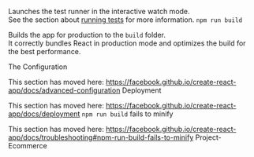 
Launches the test runner in the interactive watch mode.<br />
See the section about [running tests](https://facebook.github.io/create-react-app/docs/running-tests) for more information.
`npm run build`

Builds the app for production to the `build` folder.<br />
It correctly bundles React in production mode and optimizes the build for the best performance.

The Configuration

This section has moved here: https://facebook.github.io/create-react-app/docs/advanced-configuration
Deployment

This section has moved here: https://facebook.github.io/create-react-app/docs/deployment
 `npm run build` fails to minify

This section has moved here: https://facebook.github.io/create-react-app/docs/troubleshooting#npm-run-build-fails-to-minify
Project-Ecommerce

